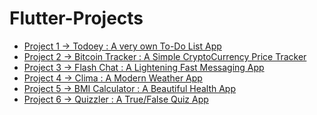 # Flutter-Projects

* [Project 1 -> Todoey : A very own To-Do List App]()
* [Project 2 -> Bitcoin Tracker : A Simple CryptoCurrency Price Tracker]()
* [Project 3 -> Flash Chat : A Lightening Fast Messaging App]()
* [Project 4 -> Clima : A Modern Weather App](https://github.com/fouzan2/weatherapp)
* [Project 5 -> BMI Calculator : A Beautiful Health App]()
* [Project 6 -> Quizzler : A True/False Quiz App]()
